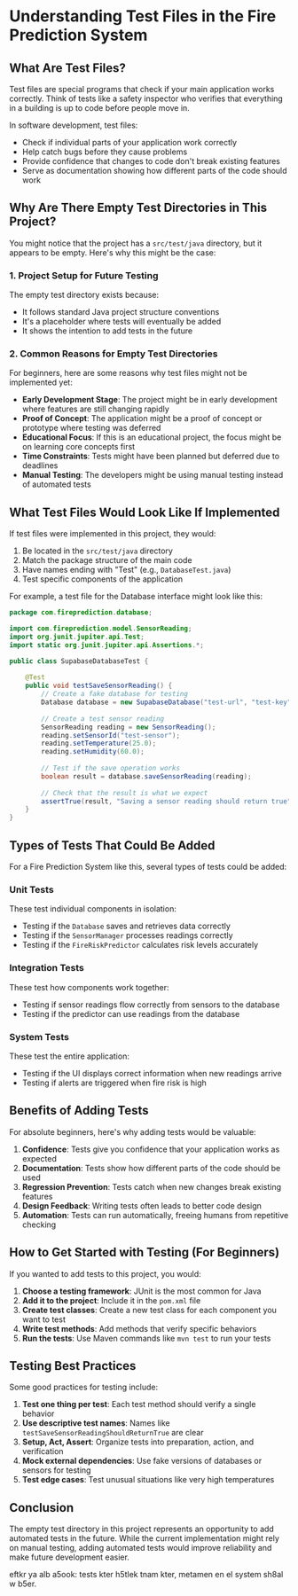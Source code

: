 # Understanding Test Files in the Fire Prediction System

## What Are Test Files?

Test files are special programs that check if your main application works correctly. Think of tests like a safety inspector who verifies that everything in a building is up to code before people move in.

In software development, test files:
- Check if individual parts of your application work correctly
- Help catch bugs before they cause problems
- Provide confidence that changes to code don't break existing features
- Serve as documentation showing how different parts of the code should work

## Why Are There Empty Test Directories in This Project?

You might notice that the project has a `src/test/java` directory, but it appears to be empty. Here's why this might be the case:

### 1. Project Setup for Future Testing

The empty test directory exists because:
- It follows standard Java project structure conventions
- It's a placeholder where tests will eventually be added
- It shows the intention to add tests in the future

### 2. Common Reasons for Empty Test Directories

For beginners, here are some reasons why test files might not be implemented yet:

- **Early Development Stage**: The project might be in early development where features are still changing rapidly
- **Proof of Concept**: The application might be a proof of concept or prototype where testing was deferred
- **Educational Focus**: If this is an educational project, the focus might be on learning core concepts first
- **Time Constraints**: Tests might have been planned but deferred due to deadlines
- **Manual Testing**: The developers might be using manual testing instead of automated tests

## What Test Files Would Look Like If Implemented

If test files were implemented in this project, they would:

1. Be located in the `src/test/java` directory
2. Match the package structure of the main code
3. Have names ending with "Test" (e.g., `DatabaseTest.java`)
4. Test specific components of the application

For example, a test file for the Database interface might look like this:

```java
package com.fireprediction.database;

import com.fireprediction.model.SensorReading;
import org.junit.jupiter.api.Test;
import static org.junit.jupiter.api.Assertions.*;

public class SupabaseDatabaseTest {
    
    @Test
    public void testSaveSensorReading() {
        // Create a fake database for testing
        Database database = new SupabaseDatabase("test-url", "test-key");
        
        // Create a test sensor reading
        SensorReading reading = new SensorReading();
        reading.setSensorId("test-sensor");
        reading.setTemperature(25.0);
        reading.setHumidity(60.0);
        
        // Test if the save operation works
        boolean result = database.saveSensorReading(reading);
        
        // Check that the result is what we expect
        assertTrue(result, "Saving a sensor reading should return true");
    }
}
```

## Types of Tests That Could Be Added

For a Fire Prediction System like this, several types of tests could be added:

### Unit Tests
These test individual components in isolation:
- Testing if the `Database` saves and retrieves data correctly
- Testing if the `SensorManager` processes readings correctly
- Testing if the `FireRiskPredictor` calculates risk levels accurately

### Integration Tests
These test how components work together:
- Testing if sensor readings flow correctly from sensors to the database
- Testing if the predictor can use readings from the database

### System Tests
These test the entire application:
- Testing if the UI displays correct information when new readings arrive
- Testing if alerts are triggered when fire risk is high

## Benefits of Adding Tests

For absolute beginners, here's why adding tests would be valuable:

1. **Confidence**: Tests give you confidence that your application works as expected
2. **Documentation**: Tests show how different parts of the code should be used
3. **Regression Prevention**: Tests catch when new changes break existing features
4. **Design Feedback**: Writing tests often leads to better code design
5. **Automation**: Tests can run automatically, freeing humans from repetitive checking

## How to Get Started with Testing (For Beginners)

If you wanted to add tests to this project, you would:

1. **Choose a testing framework**: JUnit is the most common for Java
2. **Add it to the project**: Include it in the `pom.xml` file
3. **Create test classes**: Create a new test class for each component you want to test
4. **Write test methods**: Add methods that verify specific behaviors
5. **Run the tests**: Use Maven commands like `mvn test` to run your tests

## Testing Best Practices

Some good practices for testing include:

1. **Test one thing per test**: Each test method should verify a single behavior
2. **Use descriptive test names**: Names like `testSaveSensorReadingShouldReturnTrue` are clear
3. **Setup, Act, Assert**: Organize tests into preparation, action, and verification
4. **Mock external dependencies**: Use fake versions of databases or sensors for testing
5. **Test edge cases**: Test unusual situations like very high temperatures

## Conclusion

The empty test directory in this project represents an opportunity to add automated tests in the future. While the current implementation might rely on manual testing, adding automated tests would improve reliability and make future development easier.

eftkr ya alb a5ook: tests kter h5tlek tnam kter, metamen en el system sh8al w b5er.
